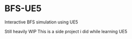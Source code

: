 # BFS-UE5
 Interactive BFS simulation using UE5

Still heavily WIP
This is a side project i did while learning UE5

